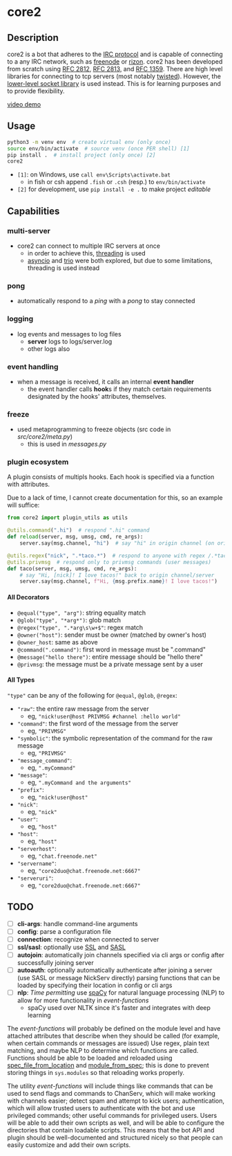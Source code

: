 # core2

## Description

core2 is a bot that adheres to the [IRC
protocol](https://en.wikipedia.org/wiki/Internet_Relay_Chat) and is capable of connecting to a any
IRC network, such as [freenode](https://freenode.net/) or [rizon](https://rizon.net/). core2 has
been developed from scratch using [RFC 2812](https://tools.ietf.org/html/rfc2812), [RFC
2813](https://tools.ietf.org/html/rfc2813), and [RFC 1359](https://tools.ietf.org/html/rfc1459).
There are high level libraries for connecting to tcp servers (most notably [twisted]()). However,
the [lower-level socket
library](https://docs.python.org/3/library/socket.html?highlight=socket%20socket#socket.socket) is
used instead. This is for learning purposes and to provide flexibility.

[video demo](https://www.youtube.com/watch?v=jVYm7TzNkcg)

## Usage

```sh
python3 -m venv env  # create virtual env (only once)
source env/bin/activate  # source venv (once PER shell) [1]
pip install .  # install project (only once) [2]
core2
```

- `[1]`: on Windows, use `call env\Scripts\activate.bat`
    - in fish or csh append `.fish` or `.csh` (resp.) to `env/bin/activate`
- `[2]` for development, use `pip install -e .` to make project *editable*

## Capabilities

### multi-server

- core2 can connect to multiple IRC servers at once
    - in order to achieve this,
      [threading](https://docs.python.org/3/library/threading.html#threading.Thread) is used
    - [asyncio](https://docs.python.org/3/library/asyncio.html) and
      [trio](https://trio.readthedocs.io/en/stable/tutorial.html) were both explored, but due to
      some limitations, threading is used instead

### pong

- automatically respond to a *ping* with a *pong* to stay connected

### logging

- log events and messages to log files
    - **server** logs to logs/server.log
    - other logs also

### event handling

- when a message is received, it calls an internal **event handler**
    - the event handler calls **hook**s if they match certain requirements
      designated by the hooks' attributes, themselves.

### freeze

- used metaprogramming to freeze objects (src code in *src/core2/meta.py*)
    - this is used in *messages.py*

### plugin ecosystem

A plugin consists of multipls hooks. Each hook is specified via a function with attributes.

Due to a lack of time, I cannot create documentation for this, so an example will suffice:

```python
from core2 import plugin_utils as utils

@utils.command(".hi")  # respond ".hi" command
def reload(server, msg, umsg, cmd, re_args):
    server.say(msg.channel, "hi")  # say "hi" in origin channel (on origin server)

@utils.regex("nick", ".*taco.*")  # respond to anyone with regex /.*taco.*/ in nick
@utils.privmsg  # respond only to privmsg commands (user messages)
def taco(server, msg, umsg, cmd, re_args):
    # say "Hi, [nick]! I love tacos!" back to origin channel/server
    server.say(msg.channel, f"Hi, {msg.prefix.name}! I love tacos!")
```

#### All Decorators

- `@equal("type", "arg")`: string equality match
- `@glob("type", "*arg*")`: glob match
- `@regex("type", ".*arg\s\w+$"`: regex match
- `@owner("host")`: sender must be owner (matched by owner's host)
- `@owner_host`: same as above
- `@command(".command")`: first word in message must be ".command"
- `@message("hello there")`: entire message should be "hello there"
- `@privmsg`: the message must be a private message sent by a user

#### All Types

`"type"` can be any of the following for `@equal`, `@glob`, `@regex`:

- `"raw"`: the entire raw message from the server
    - eg, `"nick!user@host PRIVMSG #channel :hello world"`
- `"command"`: the first word of the message from the server
    - eg, `"PRIVMSG"`
- `"symbolic"`: the symbolic representation of the command for the raw message
    - eg, `"PRIVMSG"`
- `"message_command"`: 
    - eg, `".myCommand"`
- `"message"`: 
    - eg, `".myCommand and the arguments"`
- `"prefix"`: 
    - eg, `"nick!user@host"`
- `"nick"`: 
    - eg, `"nick"`
- `"user"`: 
    - eg, `"host"`
- `"host"`: 
    - eg, `"host"`
- `"serverhost"`: 
    - eg, `"chat.freenode.net"`
- `"servername"`: 
    - eg, `"core2duo@chat.freenode.net:6667"`
- `"serveruri"`: 
    - eg, `"core2duo@chat.freenode.net:6667"`


## TODO

- ☐ **cli-args**: handle command-line arguments
- ☐ **config**: parse a configuration file
- ☐ **connection**: recognize when connected to server
- ☐ **ssl/sasl**: optionally use [SSL](https://tools.ietf.org/html/rfc6101) and
  [SASL](https://tools.ietf.org/html/rfc4422)
- ☐ **autojoin**: automatically join channels specified via cli args or config after successfully
  joining server
- ☐ **autoauth**: optionally automatically authenticate after joining a server (use SASL or message
  NickServ directly)
  parsing
  functions that can be loaded by specifying their location in config or cli args
- ☐ **nlp**: *Time permitting* use [spaCy](https://spacy.io/) for natural language processing (NLP)
  to allow for more functionality in *event-functions*
    - spaCy used over NLTK since it's faster and integrates with deep learning

The *event-functions* will probably be defined on the module level and have attached attributes that
describe when they should be called (for example, when certain commands or messages are issued) Use
regex, plain text matching, and maybe NLP to determine which functions are called. Functions should
be able to be loaded and reloaded using
[spec_file_from_location](https://docs.python.org/3/library/importlib.html#importlib.util.spec_from_file_location)
and
[module_from_spec](https://docs.python.org/3/library/importlib.html#importlib.util.module_from_spec);
this is done to prevent storing things in `sys.modules` so that reloading works properly.

The utility *event-functions* will include things like commands that can be used to send flags and
commands to ChanServ, which will make working with channels easier; detect spam and attempt to kick
users; authentication, which will allow trusted users to authenticate with the bot and use
privileged commands; other useful commands for privileged users. Users will be able to add their own
scripts as well, and will be able to configure the directories that contain loadable scripts. This
means that the bot API and plugin should be well-documented and structured nicely so that people can
easily customize and add their own scripts.
